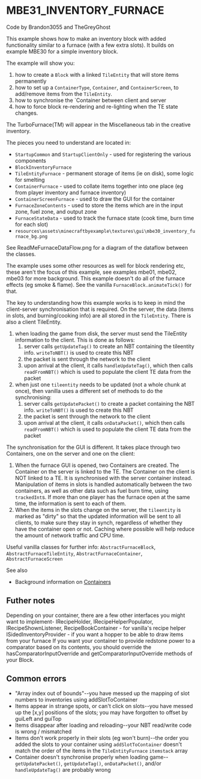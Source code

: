 # MBE31_INVENTORY_FURNACE

Code by Brandon3055 and TheGreyGhost

This example shows how to make an inventory block with added functionality similar to a furnace (with a few extra slots). It builds on example MBE30 for a simple inventory block.

The example will show you:

1. how to create a `Block` with a linked `TileEntity` that will store items permanently
1. how to set up a `ContainerType`, `Container`, and `ContainerScreen`, to add/remove items from the `TileEntity`.
1. how to synchronise the `Container between client and server
1. how to force block re-rendering and re-lighting when the TE state changes.

The TurboFurnace(TM) will appear in the Miscellaneous tab in the creative inventory.

The pieces you need to understand are located in:

* `StartupCommon` and `StartupClientOnly` - used for registering the various components
* `BlockInventoryFurnace`
* `TileEntityFurnace` - permanent storage of items (ie on disk), some logic for smelting
* `ContainerFurnace`  - used to collate items together into one place (eg from player inventory and furnace inventory)
* `ContainerScreenFurnace` - used to draw the GUI for the container
* `FurnaceZoneContents` - used to store the items which are in the input zone, fuel zone, and output zone
* `FurnaceStateData` - used to track the furnace state (cook time, burn time for each slot)
* `resources\assets\minecraftbyexample\textures\gui\mbe30_inventory_furnace_bg.png`

See ReadMeFurnaceDataFlow.png for a diagram of the dataflow between the classes.


The example uses some other resources as well for block rendering etc, these aren't the focus of this example, see examples mbe01, mbe02, mbe03 for more background.  This example doesn't do all of the furnace effects (eg smoke & flame). See the vanilla `FurnaceBlock.animateTick()` for that.

The key to understanding how this example works is to keep in mind the client-server synchronisation that is required. On the server, the data (items in slots, and burning/cooking info) are all stored in the `TileEntity`.  There is also a client TileEntity.

1. when loading the game from disk, the server must send the TileEntity information to the client.  This is done as follows:
    1. server calls `getUpdateTag()` to create an NBT containing the tileentity info. `writeToNBT()` is  used to create this NBT
    1. the packet is sent through the network to the client
    1. upon arrival at the client, it calls `handleUpdateTag()`, which then calls `readFromNBT()` which is used to populate the client TE data from the packet
1. when just one `tileentity` needs to be updated (not a whole chunk at once), then vanilla uses a different set of methods to do the synchronising:
    1. server calls `getUpdatePacket()` to create a packet containing the NBT info. `writeToNBT()` is used to create this NBT
    1. the packet is sent through the network to the client
    1. upon arrival at the client, it calls `onDataPacket()`, which then calls `readFromNBT()` which is used to populate the client TE data from the packet
    
The synchronisation for the GUI is different.  It takes place through two Containers, one on the server and one on the client:   
1. When the furnace GUI is opened, two Containers are created.  The Container on the server is linked to the TE. The Container on the client is NOT linked to a TE.  It is synchronised with the server container instead.  Manipulation of items in slots is handled automatically between the two containers, as well as other data such as fuel burn time, using `trackedInt`s. 
If more than one player has the furnace open at the same time, the information is sent to each of them.
1. When the items in the slots change on the server, the `tileentity` is marked as "dirty" so that the updated information will be sent to all clients, to make sure they stay in synch, regardless of whether they have the container open or not. Caching where possible will help reduce the amount of network traffic and CPU time.

Useful vanilla classes for further info: `AbstractFurnaceBlock`, `AbstractFurnaceTileEntity`, `AbstractFurnaceContainer`, `AbstractFurnaceScreen`

See also
* Background information on [Containers](http://greyminecraftcoder.blogspot.com/2020/04/containers-1144.html)

## Futher notes
Depending on your container, there are a few other interfaces you might want to implement-
IRecipeHolder, IRecipeHelperPopulator, IRecipeShownListener, RecipeBookContainer - for vanilla's recipe helper
ISidedInventoryProvider - if you want a hopper to be able to draw items from your furnace
If you want your container to provide redstone power to a comparator based on its contents, you should override the hasComparatorInputOverride and getComparatorInputOverride methods of your Block.

## Common errors

* "Array index out of bounds"--you have messed up the mapping of slot numbers to inventories using addSlotToContainer
* Items appear in strange spots, or can't click on slots--you have messed up the [x,y] positions of the slots; you may have forgotten to offset by guiLeft and guiTop
* Items disappear after loading and reloading--your NBT read/write code is wrong / mismatched
* Items don't work properly in their slots (eg won't burn)--the order you added the slots to your container using `addSlotToContainer` doesn't match the order of the items in the `TileEntityFurnace` `itemstack` array
* Container doesn't synchronise properly when loading game--`getUpdatePacket()`, `getUpdateTag()`, `onDataPacket()`, and/or `handleUpdateTag()` are probably wrong

